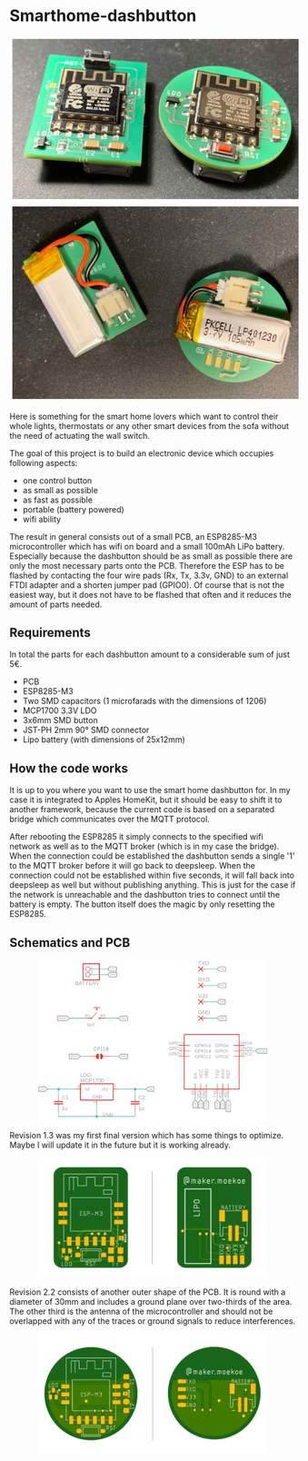 # Smarthome-dashbutton

<div>
<img src="images/both_front.jpg" height="50%" style="margin:5px">
<img src="images/both_back.jpg" height="50%" style="margin:5px">
</div>


Here is something for the smart home lovers which want to control their whole lights, thermostats or any other smart devices from the sofa without the need of actuating the wall switch.

The goal of this project is to build an electronic device which occupies following aspects:
- one control button
- as small as possible
- as fast as possible
- portable (battery powered)
- wifi ability

The result in general consists out of a small PCB, an ESP8285-M3 microcontroller which has wifi on board and a small 100mAh LiPo battery. Especially because the dashbutton should be as small as possible there are only the most necessary parts onto the PCB. Therefore the ESP has to be flashed by contacting the four wire pads (Rx, Tx, 3.3v, GND) to an external FTDI adapter and a shorten jumper pad (GPIO0). Of course that is not the easiest way, but it does not have to be flashed that often and it reduces the amount of parts needed.

## Requirements

In total the parts for each dashbutton amount to a considerable sum of just 5€.

- PCB
- ESP8285-M3
- Two SMD capacitors (1 microfarads with the dimensions of 1206)
- MCP1700 3.3V LDO
- 3x6mm SMD button
- JST-PH 2mm 90° SMD connector
- Lipo battery (with dimensions of 25x12mm)

## How the code works

It is up to you where you want to use the smart home dashbutton for. In my case it is integrated to Apples HomeKit, but it should be easy to shift it to another framework, because the current code is based on a separated bridge which communicates over the MQTT protocol.


After rebooting the ESP8285 it simply connects to the specified wifi network as well as to the MQTT broker (which is in my case the bridge). When the connection could be established the dashbutton sends a single '1' to the MQTT broker before it will go back to deepsleep. When the connection could not be established within five seconds, it will fall back into deepsleep as well but without publishing anything. This is just for the case if the network is unreachable and the dashbutton tries to connect until the battery is empty. The button itself does the magic by only resetting the ESP8285.


## Schematics and PCB


<center><img src="images/schematics.png" width="80%"></center>

Revision 1.3 was my first final version which has some things to optimize. Maybe I will update it in the future but it is working already.

<center><img src="images/Dashbutton.png" width="80%"></center>

Revision 2.2 consists of another outer shape of the PCB. It is round with a diameter of 30mm and includes a ground plane over two-thirds of the area. The other third is the antenna of the microcontroller and should not be overlapped with any of the traces or ground signals to reduce interferences.

<center><img src="images/Dashbutton_round.png" width="80%"></center>
